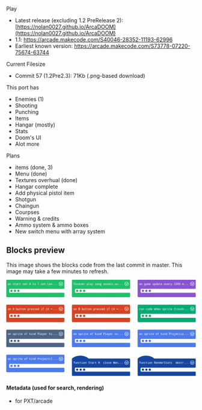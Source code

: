 Play
- Latest release (excluding 1.2 PreRelease 2): [https://nolan0027.github.io/ArcaDOOM](https://nolan0027.github.io/ArcaDOOM)
- 1.1: https://arcade.makecode.com/S40046-28352-11193-62996
- Earliest known version: https://arcade.makecode.com/S73778-07220-75674-63744

Current Filesize
- Commit 57 (1.2Pre2.3): 71Kb (.png-based download)

This port has
- Enemies (1)
- Shooting
- Punching
- Items
- Hangar (mostly)
- Stats
- Doom's UI
- Alot more

Plans
- items (done, 3)
- Menu (done)
- Textures overhual (done)
- Hangar complete
- Add physical pistol item
- Shotgun
- Chaingun
- Courpses
- Warning & credits
- Ammo system & ammo boxes
- New switch menu with array system

## Blocks preview

This image shows the blocks code from the last commit in master. 
This image may take a few minutes to refresh.

![A rendered view of the blocks](https://github.com/nolan0027/arcadoom/raw/master/.github/makecode/blocks.png)

#### Metadata (used for search, rendering)

* for PXT/arcade
<script src="https://makecode.com/gh-pages-embed.js"></script><script>makeCodeRender("{{ site.makecode.home_url }}", "{{ site.github.owner_name }}/{{ site.github.repository_name }}");</script>
